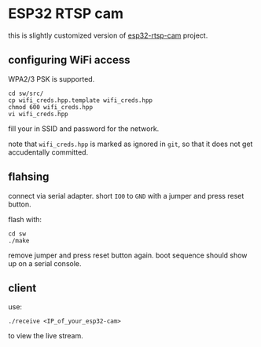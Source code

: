 # ESP32 RTSP cam

this is slightly customized version of [esp32-rtsp-cam](https://github.com/el-bart/esp32-rtsp-cam) project.


## configuring WiFi access

WPA2/3 PSK is supported.
```
cd sw/src/
cp wifi_creds.hpp.template wifi_creds.hpp
chmod 600 wifi_creds.hpp
vi wifi_creds.hpp
```
fill your in SSID and password for the network.

note that `wifi_creds.hpp` is marked as ignored in `git`, so that it does not get accudentally committed.


## flahsing

connect via serial adapter.
short `IO0` to `GND` with a jumper and press reset button.

flash with:
```
cd sw
./make
```

remove jumper and press reset button again.
boot sequence should show up on a serial console.


## client

use:
```
./receive <IP_of_your_esp32-cam>
```
to view the live stream.

